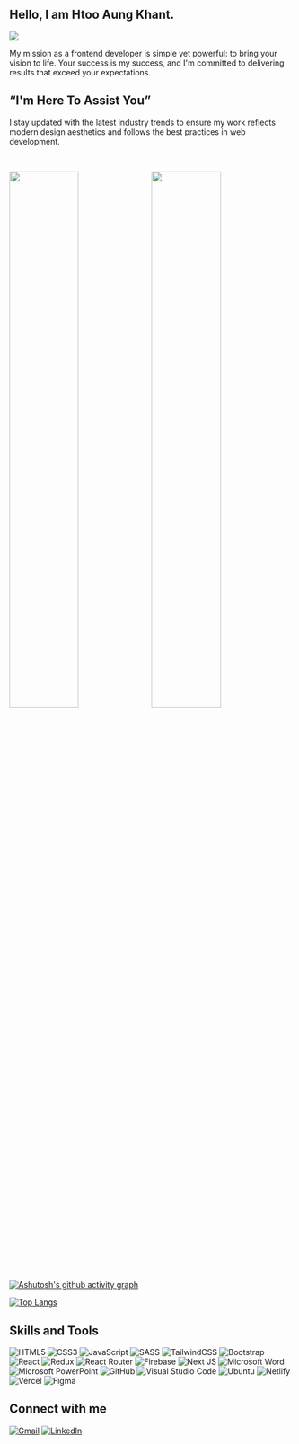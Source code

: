 ## Hello, I am **Htoo Aung Khant**.
![](https://komarev.com/ghpvc/?username=HtooKhant-vexix&style=flat-square)

My mission as a frontend developer is simple yet powerful: to bring your vision to life. Your success is my success, and I'm committed to delivering results that exceed your expectations.
## “I'm Here To Assist You”
I stay updated with the latest industry trends to ensure my work reflects modern design aesthetics and follows the best practices in web development.

<br/>
<p align="left">
  <img width="49.5%" src="https://github-readme-stats.vercel.app/api?username=HtooKhant-vexix&theme=tokyonight" />
    <img width="49.5%" src="https://streak-stats.demolab.com/?user=HtooKhant-vexix" />
</p>
<br>

[![Ashutosh's github activity graph](https://activity-graph.herokuapp.com/graph?username=HtooKhant-vexix&theme=react-dark)](https://github.com/ashutosh00710/github-readme-activity-graph)

[![Top Langs](https://github-readme-stats.vercel.app/api/top-langs/?username=HtooKhant-vexix&layout=compact)](https://github.com/anuraghazra/github-readme-stats)

## Skills and Tools
![HTML5](https://img.shields.io/badge/html5-%23E34F26.svg?style=for-the-badge&logo=html5&logoColor=white) ![CSS3](https://img.shields.io/badge/css3-%231572B6.svg?style=for-the-badge&logo=css3&logoColor=white) ![JavaScript](https://img.shields.io/badge/javascript-%23323330.svg?style=for-the-badge&logo=javascript&logoColor=%23F7DF1E) ![SASS](https://img.shields.io/badge/SASS-hotpink.svg?style=for-the-badge&logo=SASS&logoColor=white)  ![TailwindCSS](https://img.shields.io/badge/tailwindcss-%2338B2AC.svg?style=for-the-badge&logo=tailwind-css&logoColor=white) ![Bootstrap](https://img.shields.io/badge/bootstrap-%23563D7C.svg?style=for-the-badge&logo=bootstrap&logoColor=white) ![React](https://img.shields.io/badge/react-%2320232a.svg?style=for-the-badge&logo=react&logoColor=%2361DAFB) ![Redux](https://img.shields.io/badge/redux-%23593d88.svg?style=for-the-badge&logo=redux&logoColor=white) ![React Router](https://img.shields.io/badge/React_Router-CA4245?style=for-the-badge&logo=react-router&logoColor=white) ![Firebase](https://img.shields.io/badge/Firebase-039BE5?style=for-the-badge&logo=Firebase&logoColor=white) ![Next JS](https://img.shields.io/badge/Next-black?style=for-the-badge&logo=next.js&logoColor=white) ![Microsoft Word](https://img.shields.io/badge/Microsoft_Word-2B579A?style=for-the-badge&logo=microsoft-word&logoColor=white) ![Microsoft PowerPoint](https://img.shields.io/badge/Microsoft_PowerPoint-B7472A?style=for-the-badge&logo=microsoft-powerpoint&logoColor=white)  ![GitHub](https://img.shields.io/badge/github-%23121011.svg?style=for-the-badge&logo=github&logoColor=white) ![Visual Studio Code](https://img.shields.io/badge/Visual%20Studio%20Code-0078d7.svg?style=for-the-badge&logo=visual-studio-code&logoColor=white) ![Ubuntu](https://img.shields.io/badge/Ubuntu-E95420?style=for-the-badge&logo=ubuntu&logoColor=white) ![Netlify](https://img.shields.io/badge/netlify-%23000000.svg?style=for-the-badge&logo=netlify&logoColor=#00C7B7) ![Vercel](https://img.shields.io/badge/vercel-%23000000.svg?style=for-the-badge&logo=vercel&logoColor=white) ![Figma](https://img.shields.io/badge/figma-%23F24E1E.svg?style=for-the-badge&logo=figma&logoColor=white) 

## Connect with me
 
[![Gmail](https://img.shields.io/badge/Gmail-D14836?style=for-the-badge&logo=gmail&logoColor=white)](mailto:htooaungkhant002@gmail.com) [![LinkedIn](https://img.shields.io/badge/linkedin-%230077B5.svg?style=for-the-badge&logo=linkedin&logoColor=white) ](www.linkedin.com/in/htoo-aung-khant-675a6b271) 
